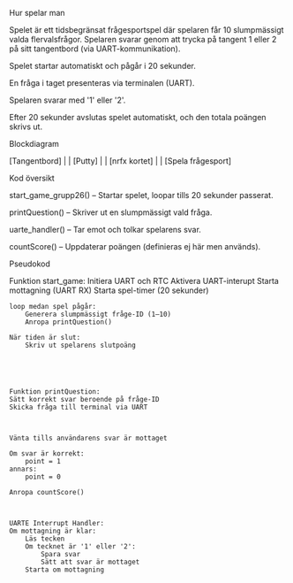 Hur spelar man

Spelet är ett tidsbegränsat frågesportspel där spelaren får 10 slumpmässigt valda flervalsfrågor. Spelaren svarar genom att trycka på tangent 1 eller 2 på sitt tangentbord (via UART-kommunikation).

Spelet startar automatiskt och pågår i 20 sekunder.

En fråga i taget presenteras via terminalen (UART).

Spelaren svarar med '1' eller '2'.

Efter 20 sekunder avslutas spelet automatiskt, och den totala poängen skrivs ut.

Blockdiagram

[Tangentbord]
      |
      |
  [Putty]
      |
      |
[nrfx kortet]
      |
      |
[Spela frågesport]

Kod översikt

start_game_grupp26() – Startar spelet, loopar tills 20 sekunder passerat.

printQuestion() – Skriver ut en slumpmässigt vald fråga.

uarte_handler() – Tar emot och tolkar spelarens svar.

countScore() – Uppdaterar poängen (definieras ej här men används).

Pseudokod

Funktion start_game:
    Initiera UART och RTC
    Aktivera UART-interupt
    Starta mottagning (UART RX)
    Starta spel-timer (20 sekunder)

    loop medan spel pågår:
        Generera slumpmässigt fråge-ID (1–10)
        Anropa printQuestion()

    När tiden är slut:
        Skriv ut spelarens slutpoäng





    Funktion printQuestion:
    Sätt korrekt svar beroende på fråge-ID
    Skicka fråga till terminal via UART



    Vänta tills användarens svar är mottaget

    Om svar är korrekt:
        point = 1
    annars:
        point = 0

    Anropa countScore()



    UARTE Interrupt Handler:
    Om mottagning är klar:
        Läs tecken
        Om tecknet är '1' eller '2':
            Spara svar
            Sätt att svar är mottaget
        Starta om mottagning